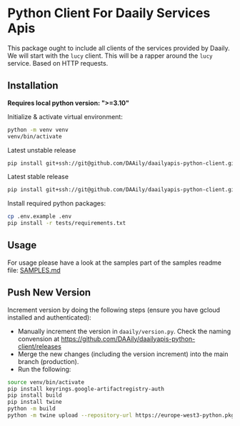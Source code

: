 # Python Client For Daaily Services Apis

This package ought to include all clients of the services provided by Daaily. We will start with the `lucy` client.
This will be a rapper around the `lucy` service. Based on HTTP requests.


## Installation

<b>Requires local python version: ">=3.10"</b>

Initialize & activate virtual environment:
```bash
python -m venv venv
venv/bin/activate
```

Latest unstable release
```bash
pip install git+ssh://git@github.com/DAAily/daailyapis-python-client.git
```

Latest stable release
```bash
pip install git+ssh://git@github.com/DAAily/daailyapis-python-client.git@v1.7.0
```

Install required python packages:
```bash
cp .env.example .env
pip install -r tests/requirements.txt
```

## Usage
For usage please have a look at the samples part of the samples readme file: [SAMPLES.md](./SAMPLES.md)

## Push New Version

Increment version by doing the following steps (ensure you have gcloud installed and authenticated):

- Manually increment the version in `daaily/version.py`. Check the naming convension at https://github.com/DAAily/daailyapis-python-client/releases
- Merge the new changes (including the version increment) into the main branch (production).
- Run the following:

```bash
source venv/bin/activate
pip install keyrings.google-artifactregistry-auth
pip install build
pip install twine
python -m build
python -m twine upload --repository-url https://europe-west3-python.pkg.dev/one-data-project/daailyapis-python-client/ dist/* --skip-existing
```
